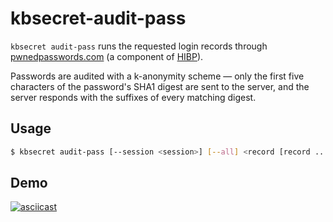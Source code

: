 kbsecret-audit-pass
===================

`kbsecret audit-pass` runs the requested login records through
[pwnedpasswords.com](https://pwnedpasswords.com)
(a component of [HIBP](https://haveibeenpwned.com)).

Passwords are audited with a k-anonymity scheme &mdash; only the first five characters of the
password's SHA1 digest are sent to the server, and the server responds with the suffixes of
every matching digest.

## Usage

```bash
$ kbsecret audit-pass [--session <session>] [--all] <record [record ...]>
```

## Demo

[![asciicast](https://asciinema.org/a/UxZfDTo83tc92UcheacrCLPbS.png)](https://asciinema.org/a/UxZfDTo83tc92UcheacrCLPbS)
